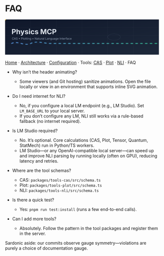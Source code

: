 # FAQ

<p align="center">
  <img src="assets/header.svg" width="960" alt="Physics MCP banner" />
</p>

[Home](../README.md) · [Architecture](Architecture.md) · [Configuration](Configuration.md) · Tools: [CAS](Tools/CAS.md) · [Plot](Tools/Plot.md) · [NLI](Tools/NLI.md) · FAQ

- Why isn’t the header animating?
  - Some viewers (and Git hosting) sanitize animations. Open the file locally or view in an environment that supports inline SVG animation.

- Do I need internet for NLI?
  - No, if you configure a local LM endpoint (e.g., LM Studio). Set `LM_BASE_URL` to your local server.
  - If you don’t configure any LM, NLI still works via a rule-based fallback (no internet required).

- Is LM Studio required?
  - No. It’s optional. Core calculations (CAS, Plot, Tensor, Quantum, StatMech) run in Python/TS workers.
  - LM Studio—or any OpenAI-compatible local server—can speed up and improve NLI parsing by running locally (often on GPU), reducing latency and retries.

- Where are the tool schemas?
  - CAS: `packages/tools-cas/src/schema.ts`
  - Plot: `packages/tools-plot/src/schema.ts`
  - NLI: `packages/tools-nli/src/schema.ts`

- Is there a quick test?
  - Yes: `pnpm run test:install` (runs a few end-to-end calls).

- Can I add more tools?
  - Absolutely. Follow the pattern in the tool packages and register them in the server.

Sardonic aside: our commits observe gauge symmetry—violations are purely a choice of documentation gauge.
